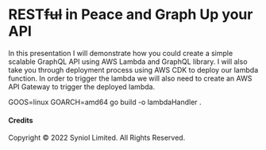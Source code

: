 # REST~~ful~~ in Peace and Graph Up your API
In this presentation I will demonstrate how you could create a simple scalable GraphQL API 
using AWS Lambda and GraphQL library. I will also take you through deployment process using 
AWS CDK to deploy our lambda function. In order to trigger the lambda we will also need to 
create an AWS API Gateway to trigger the deployed lambda.



GOOS=linux GOARCH=amd64 go build -o lambdaHandler .

#### Credits
Copyright &copy; 2022 Syniol Limited. All Rights Reserved.
